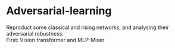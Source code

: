 # Adversarial-learning
Reproduct some classical and rising networks, and analysing their adversarial robustness.  
First: Vision transformer and MLP-Mixer
